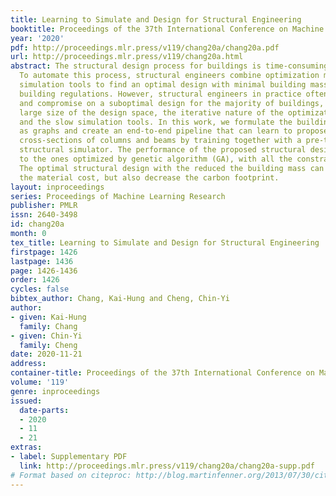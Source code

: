 ```yaml
---
title: Learning to Simulate and Design for Structural Engineering
booktitle: Proceedings of the 37th International Conference on Machine Learning
year: '2020'
pdf: http://proceedings.mlr.press/v119/chang20a/chang20a.pdf
url: http://proceedings.mlr.press/v119/chang20a.html
abstract: The structural design process for buildings is time-consuming and laborious.
  To automate this process, structural engineers combine optimization methods with
  simulation tools to find an optimal design with minimal building mass subject to
  building regulations. However, structural engineers in practice often avoid optimization
  and compromise on a suboptimal design for the majority of buildings, due to the
  large size of the design space, the iterative nature of the optimization methods,
  and the slow simulation tools. In this work, we formulate the building structures
  as graphs and create an end-to-end pipeline that can learn to propose the optimal
  cross-sections of columns and beams by training together with a pre-trained differentiable
  structural simulator. The performance of the proposed structural designs is comparable
  to the ones optimized by genetic algorithm (GA), with all the constraints satisfied.
  The optimal structural design with the reduced the building mass can not only lower
  the material cost, but also decrease the carbon footprint.
layout: inproceedings
series: Proceedings of Machine Learning Research
publisher: PMLR
issn: 2640-3498
id: chang20a
month: 0
tex_title: Learning to Simulate and Design for Structural Engineering
firstpage: 1426
lastpage: 1436
page: 1426-1436
order: 1426
cycles: false
bibtex_author: Chang, Kai-Hung and Cheng, Chin-Yi
author:
- given: Kai-Hung
  family: Chang
- given: Chin-Yi
  family: Cheng
date: 2020-11-21
address: 
container-title: Proceedings of the 37th International Conference on Machine Learning
volume: '119'
genre: inproceedings
issued:
  date-parts:
  - 2020
  - 11
  - 21
extras:
- label: Supplementary PDF
  link: http://proceedings.mlr.press/v119/chang20a/chang20a-supp.pdf
# Format based on citeproc: http://blog.martinfenner.org/2013/07/30/citeproc-yaml-for-bibliographies/
---
```


